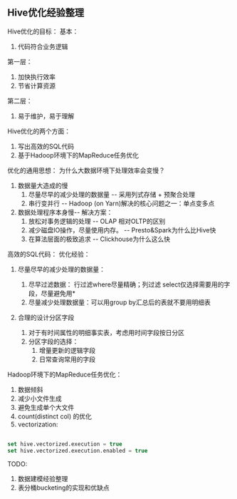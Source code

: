 ## Hive优化经验整理

Hive优化的目标：
基本：
1. 代码符合业务逻辑

第一层：
1. 加快执行效率
2. 节省计算资源

第二层：
1. 易于维护，易于理解

Hive优化的两个方面：
1. 写出高效的SQL代码
2. 基于Hadoop环境下的MapReduce任务优化

优化的通用思想：
为什么大数据环境下处理效率会变慢？
1. 数据量大造成的慢
	1. 尽量尽早的减少处理的数据量 -- 采用列式存储 + 预聚合处理
	2. 串行变并行 -- Hadoop (on Yarn)解决的核心问题之一：单点变多点
2. 数据处理程序本身慢-- 解决方案：
	1. 放松对事务逻辑的处理 -- OLAP 相对OLTP的区别
	2. 减少磁盘IO操作，尽量使用内存。 -- Presto&Spark为什么比Hive快
	3. 在算法层面的极致追求 -- Clickhouse为什么这么快



高效的SQL代码：
优化经验：
1. 尽量尽早的减少处理的数据量：
	1. 尽早过滤数据： 行过滤where尽量精确；列过滤 select仅选择需要用的字段，尽量避免用*
	2. 尽量减少处理数据量：可以用group by汇总后的表就不要用明细表

2. 合理的设计分区字段
	1. 对于有时间属性的明细事实表，考虑用时间字段按日分区
	2. 分区字段的选择：
		1. 增量更新的逻辑字段
		2. 日常查询常用的字段


Hadoop环境下的MapReduce任务优化：

1. 数据倾斜
2. 减少小文件生成
3. 避免生成单个大文件
4. count(distinct col) 的优化
5.  vectorization:
```sql
  
set hive.vectorized.execution = true
set hive.vectorized.execution.enabled = true
```



TODO:
1. 数据建模经验整理
2. 表分桶bucketing的实现和优缺点